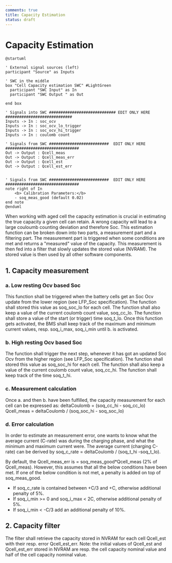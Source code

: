 ```yaml
---
comments: true
title: Capacity Estimation
status: draft
---
```


# Capacity Estimation


```puml
@startuml

' External signal sources (left)
participant "Source" as Inputs

' SWC in the middle   
box "Cell Capacity estimation SWC" #LightGreen
  participant "SWC Input" as In
  participant "SWC Output " as Out

end box

' Signals into SWC ############################# EDIT ONLY HERE #############################
Inputs -> In : soc_ocv
Inputs -> In : soc_ocv_lo_trigger
Inputs -> In : soc_ocv_hi_trigger
Inputs -> In : coulomb count

' Signals from SWC ##########################  EDIT ONLY HERE ################################
Out -> Output : Qcell_meas
Out -> Output : Qcell_meas_err
Out -> Output : Qcell_est
Out -> Output : Qcell_est_err


' Signals from SWC ##########################  EDIT ONLY HERE ################################
note right of In 
    <b> Calibration Parameters:</b>
    - soq_meas_good (default 0.02)
end note
@enduml

```


When working with aged cell the capacity estimation is crucial in estimating the true capacity a given cell can retain. A wrong capacity will lead to a large couloumb counting deviation and therefore Soc.
This estimation function can be broken down into two parts, a measurement part and a filtering part.
The measurement part is triggered when some conditions are met and returns a "measured" value of the capacity. This measurement is then fed into a filter that slowly updates the stored value (NVRAM).
The stored value is then used by all other software components.

## 1. Capacity measurement

### a. Low resting Ocv based Soc
This function shall be triggered when the battery cells get an Soc Ocv update from the lower region (see LFP_Soc specification).
The function shall stored this value as soq_soc_lo for each cell.
The function shall also keep a value of the current coulomb count value, soq_cc_lo.
The function shall store a value of the start (or trigger) time soq_t_lo.
Once this function gets activated, the BMS shall keep track of the maximum and minimum current values, resp. soq_i_max, soq_i_min until b. is activated.

### b. High resting Ocv based Soc
The function shall trigger the next step, whenever it has got an updated Soc Ocv from the higher region (see LFP_Soc specification).
The function shall stored this value as soq_soc_hi for each cell.
The function shall also keep a value of the current coulomb count value, soq_cc_hi.
The function shall keep track of the time soq_t_hi.

### c. Measurement calculation
Once a. and then b. have been fulfilled, the capacity measurement for each cell can be expressed as:
deltaCoulomb = (soq_cc_hi - soq_cc_lo)
Qcell_meas = deltaCoulomb / (soq_soc_hi - soq_soc_lo)

### d. Error calculation
In order to estimate an measurement error, one wants to know what the average current (C-rate) was during the charging phase, and what the minimum and maximum current were.
The average current (charging C-rate) can be derived by soq_c_rate = deltaCoulomb / (soq_t_hi -soq_t_lo).

By default, the Qcell_meas_err is = soq_meas_good*Qcell_meas (2% of Qcell_meas).
However, this assumes that all the below conditions have been met. If one of the below condition is not met, a penalty is added on top of soq_meas_good.
- If soq_c_rate is contained between +C/3 and +C, otherwise additional penalty of 5%.
- If soq_i_min >= 0 and soq_i_max < 2C, otherwise additional penalty of 5%.
- If soq_i_min < -C/3 add an additional penalty of 10%.

## 2. Capacity filter
The filter shall retrieve the capacity stored in NVRAM for each cell Qcell_est with their resp. error Qcell_est_err.
Note: the initial values of Qcell_est and Qcell_est_err stored in NVRAM are resp. the cell capacity nominal value and half of the cell capacity nominal value.
